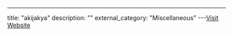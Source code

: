 ---
title: "akijakya"
description: ""
external_category: "Miscellaneous"
---[Visit Website](https://github.com/akijakya)

